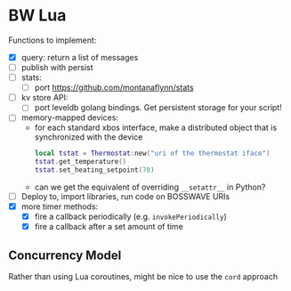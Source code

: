 # BW Lua

Functions to implement:
- [X] query: return a list of messages
- [ ] publish with persist
- [ ] stats:
    - [ ] port https://github.com/montanaflynn/stats
- [ ] kv store API:
    - [ ] port leveldb golang bindings. Get persistent storage for your script!
- [ ] memory-mapped devices:
    - for each standard xbos interface, make a distributed object that is synchronized with the device
      ```lua
      local tstat = Thermostat:new("uri of the thermostat iface")
      tstat.get_temperature()
      tstat.set_heating_setpoint(70)
      ```
    - can we get the equivalent of overriding `__setattr__` in Python?
- [ ] Deploy to, import libraries, run code on BOSSWAVE URIs
- [X] more timer methods:
    - [X] fire a callback periodically (e.g. `invokePeriodically`)
    - [X] fire a callback after a set amount of time

## Concurrency Model

Rather than using Lua coroutines, might be nice to use the `cord` approach
